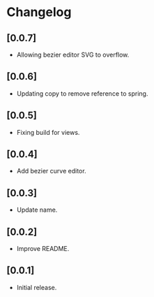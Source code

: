# Changelog

## [0.0.7]

-   Allowing bezier editor SVG to overflow.

## [0.0.6]

-   Updating copy to remove reference to spring.

## [0.0.5]

-   Fixing build for views.

## [0.0.4]

-   Add bezier curve editor.

## [0.0.3]

-   Update name.

## [0.0.2]

-   Improve README.

## [0.0.1]

-   Initial release.
